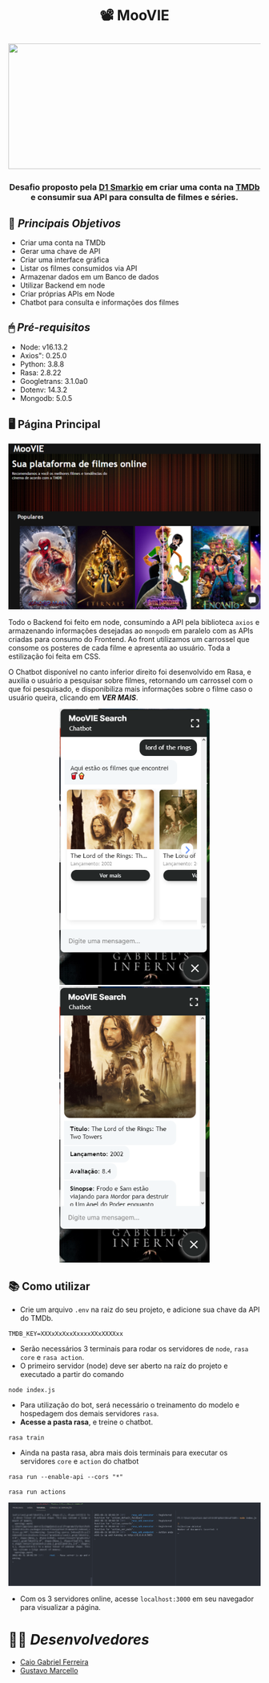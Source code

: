 # <p align=center>📽 MooVIE</p>
<img src="https://cdn.wallpapersafari.com/38/39/mebcYL.jpg" style="width:1000px;height:250px;"/>

### <p align=center>Desafio proposto pela [D1 Smarkio](https://www.smarkio.com.br/) em criar uma conta na [TMDb](https://www.themoviedb.org/?language=pt-BR/) e consumir sua API para consulta de filmes e séries.
</p>

## 📌 ***Principais Objetivos***
- Criar uma conta na TMDb
- Gerar uma chave de API
- Criar uma interface gráfica
- Listar os filmes consumidos via API
- Armazenar dados em um Banco de dados
- Utilizar Backend em node
- Criar próprias APIs em Node
- Chatbot para consulta e informações dos filmes

## 🖱 ***Pré-requisitos***
- Node: v16.13.2
- Axios": 0.25.0
- Python: 3.8.8
- Rasa: 2.8.22
- Googletrans: 3.1.0a0
- Dotenv: 14.3.2
- Mongodb: 5.0.5

## 🖥 Página Principal
<img src="https://github.com/GustavoMarcello/DesafioD1/blob/main/src/img/MooVIE.png"/>

Todo o Backend foi feito em node, consumindo a API pela biblioteca `axios` e armazenando informações desejadas ao `mongodb` em paralelo com as APIs criadas para consumo do Frontend.
Ao front utilizamos um carrossel que consome os posteres de cada filme e apresenta ao usuário. Toda a estilização foi feita em CSS.

O Chatbot disponível no canto inferior direito foi desenvolvido em Rasa, e auxilia o usuário a pesquisar sobre filmes, retornando um carrossel com o que foi pesquisado, e disponibiliza mais informações sobre o filme caso o usuário queira, clicando em ***VER MAIS***.

<div align=center><img src="https://github.com/GustavoMarcello/DesafioD1/blob/main/src/img/Chatbot%201%20MooVIE.png" style="width:300px;height:550px;"/>  <img src="https://github.com/GustavoMarcello/DesafioD1/blob/main/src/img/Chatbot%202%20MooVIE.png" style="width:300px;height:550px;"/></div>


## 📚 Como utilizar
- Crie um arquivo `.env` na raiz do seu projeto, e adicione sua chave da API do TMDb.
```
TMDB_KEY=XXXxXxXxxXxxxxXXxXXXXxx
```
- Serão necessários 3 terminais para rodar os servidores de `node`, `rasa core` e `rasa action`.
- O primeiro servidor (node) deve ser aberto na raíz do projeto e executado a partir do comando
```
node index.js
```
- Para utilização do bot, será necessário o treinamento do modelo e hospedagem dos demais servidores `rasa`.
- **Acesse a pasta rasa**, e treine o chatbot.
```
rasa train
```
- Ainda na pasta rasa, abra mais dois terminais para executar os servidores `core` e `action` do chatbot
```
rasa run --enable-api --cors "*"
```
```
rasa run actions
```
<img src="https://github.com/GustavoMarcello/DesafioD1/blob/main/src/img/terminal%20MooVIE.png"/>

- Com os 3 servidores online, acesse `localhost:3000` em seu navegador para visualizar a página.

# 👨‍💻 ***Desenvolvedores***
- [Caio Gabriel Ferreira](https://www.linkedin.com/in/caio-gferreira/)
- [Gustavo Marcello](https://www.linkedin.com/in/gustavo-goetze-marcello-66275715a/)
